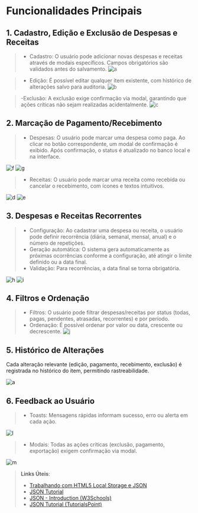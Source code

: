 # Funcionalidades Principais
## 1. Cadastro, Edição e Exclusão de Despesas e Receitas
> - Cadastro:
O usuário pode adicionar novas despesas e receitas através de modais específicos. Campos obrigatórios são validados antes do salvamento.
![a](https://github.com/user-attachments/assets/a5825c23-522c-4aaf-a3e4-24a990d3719a)

> - Edição:
É possível editar qualquer item existente, com histórico de alterações salvo para auditoria.
![b](https://github.com/user-attachments/assets/b275b3e6-aa84-4561-b1ae-63a4bc229996)


> -Exclusão:
A exclusão exige confirmação via modal, garantindo que ações críticas não sejam realizadas acidentalmente.
![c](https://github.com/user-attachments/assets/5487fddc-4155-42eb-a794-d5c69f95bc5d)


## 2. Marcação de Pagamento/Recebimento
> - Despesas:
O usuário pode marcar uma despesa como paga. Ao clicar no botão correspondente, um modal de confirmação é exibido. Após confirmação, o status é atualizado no banco local e na interface.

![f](https://github.com/user-attachments/assets/1442d595-db20-4be2-a5af-032cc0c4dc76)
![g](https://github.com/user-attachments/assets/58bb9de8-3559-4f55-ae86-87b7cf8583f6)



> - Receitas:
O usuário pode marcar uma receita como recebida ou cancelar o recebimento, com ícones e textos intuitivos.

![d](https://github.com/user-attachments/assets/cd281ff3-cc7b-4b97-89ff-2f79bbd9d5da)
![e](https://github.com/user-attachments/assets/a5e6f3a4-83de-42fb-ae1b-a29cf7b6ef88)


## 3. Despesas e Receitas Recorrentes
> - Configuração:
Ao cadastrar uma despesa ou receita, o usuário pode definir recorrência (diária, semanal, mensal, anual) e o número de repetições.
> - Geração automática:
O sistema gera automaticamente as próximas ocorrências conforme a configuração, até atingir o limite definido ou a data final.
> - Validação:
Para recorrências, a data final se torna obrigatória.

![h](https://github.com/user-attachments/assets/aaab77a8-66a9-445d-956d-d7f130ccbf12)
![i](https://github.com/user-attachments/assets/7eabb3a0-b70e-4151-94a2-760ea48b2937)

## 4. Filtros e Ordenação
> - Filtros:
O usuário pode filtrar despesas/receitas por status (todas, pagas, pendentes, atrasadas, recorrentes) e por período.
> - Ordenação:
É possível ordenar por valor ou data, crescente ou decrescente.
![j](https://github.com/user-attachments/assets/3d676c9b-2259-49d8-a212-6b3a1089fb7b)

## 5. Histórico de Alterações
Cada alteração relevante (edição, pagamento, recebimento, exclusão) é registrada no histórico do item, permitindo rastreabilidade.

![a](https://github.com/user-attachments/assets/fc1a2439-7abd-4558-8e14-9ca62cce63af)




## 6. Feedback ao Usuário
> - Toasts:
Mensagens rápidas informam sucesso, erro ou alerta em cada ação.

![l](https://github.com/user-attachments/assets/3c405bb7-aa16-4775-9fae-7a78fb5ca626)


> - Modais:
Todas as ações críticas (exclusão, pagamento, exportação) exigem confirmação via modal.

![m](https://github.com/user-attachments/assets/ba6899ae-767c-45c3-aea9-f30c6ee5d87d)




> **Links Úteis**:
> - [Trabalhando com HTML5 Local Storage e JSON](https://www.devmedia.com.br/trabalhando-com-html5-local-storage-e-json/29045)
> - [JSON Tutorial](https://www.w3resource.com/JSON)
> - [JSON - Introduction (W3Schools)](https://www.w3schools.com/js/js_json_intro.asp)
> - [JSON Tutorial (TutorialsPoint)](https://www.tutorialspoint.com/json/index.htm)

